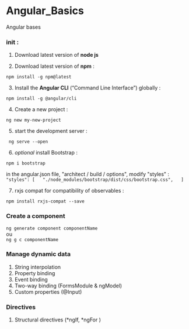 # Angular_Basics
Angular bases

### init :  

1) Download latest version of **node js**  

2) Download latest version of **npm** :  

`npm install -g npm@latest`  

3) Install the **Angular CLI** (“Command Line Interface”) globally :  

`npm install -g @angular/cli`  

4) Create a new project :  

`ng new my-new-project`  

5) start the development server :  

` ng serve --open`  

6) *optional* install Bootstrap :  

`npm i bootstrap`  

in the angular.json file, "architect / build / options", modify "styles" : `"styles": [  
            "./node_modules/bootstrap/dist/css/bootstrap.css",  
            ]`  

7) rxjs compat for compatibility of observables :  

`npm install rxjs-compat --save`  

  
### Create a component  

`ng generate component componentName`  
ou  
`ng g c componentName`  

### Manage dynamic data  

1) String interpolation  
2) Property binding  
3) Event binding  
4) Two-way binding (FormsModule & ngModel)  
5) Custom properties (@Input)  

### Directives  

1) Structural directives (*ngIf, *ngFor )